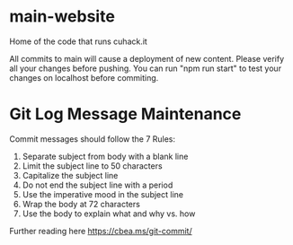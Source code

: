 <!-- @format -->

# main-website

Home of the code that runs cuhack.it

All commits to main will cause a deployment of new content. Please verify all your changes before pushing.
You can run "npm run start" to test your changes on localhost before commiting.

# Git Log Message Maintenance

Commit messages should follow the 7 Rules:
1. Separate subject from body with a blank line
2. Limit the subject line to 50 characters
3. Capitalize the subject line
4. Do not end the subject line with a period
5. Use the imperative mood in the subject line
6. Wrap the body at 72 characters
7. Use the body to explain what and why vs. how

Further reading here https://cbea.ms/git-commit/
